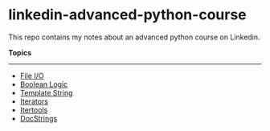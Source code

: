 # linkedin-advanced-python-course
This repo contains my notes about an advanced python course on Linkedin.

**Topics**
_____________
* [File I/O](file-io.py)
* [Boolean Logic](boolean-logic.py)
* [Template String](template-string.py)
* [Iterators](iterators.py)
* [Itertools](itertools.py)
* [DocStrings](docstrings.py)